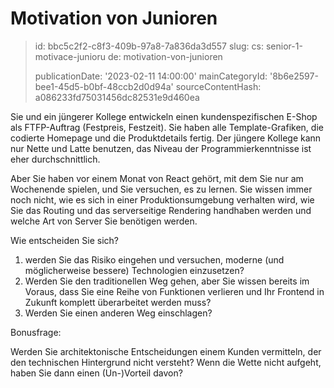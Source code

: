 Motivation von Junioren
=======================

> id: bbc5c2f2-c8f3-409b-97a8-7a836da3d557
> slug:
> 	cs: senior-1-motivace-junioru
> 	de: motivation-von-junioren
> 
> publicationDate: '2023-02-11 14:00:00'
> mainCategoryId: '8b6e2597-bee1-45d5-b0bf-48ccb2d0d94a'
> sourceContentHash: a086233fd75031456dc82531e9d460ea

Sie und ein jüngerer Kollege entwickeln einen kundenspezifischen E-Shop als FTFP-Auftrag (Festpreis, Festzeit). Sie haben alle Template-Grafiken, die codierte Homepage und die Produktdetails fertig. Der jüngere Kollege kann nur Nette und Latte benutzen, das Niveau der Programmierkenntnisse ist eher durchschnittlich.

Aber Sie haben vor einem Monat von React gehört, mit dem Sie nur am Wochenende spielen, und Sie versuchen, es zu lernen. Sie wissen immer noch nicht, wie es sich in einer Produktionsumgebung verhalten wird, wie Sie das Routing und das serverseitige Rendering handhaben werden und welche Art von Server Sie benötigen werden.

Wie entscheiden Sie sich?

1. werden Sie das Risiko eingehen und versuchen, moderne (und möglicherweise bessere) Technologien einzusetzen?
2. Werden Sie den traditionellen Weg gehen, aber Sie wissen bereits im Voraus, dass Sie eine Reihe von Funktionen verlieren und Ihr Frontend in Zukunft komplett überarbeitet werden muss?
3. Werden Sie einen anderen Weg einschlagen?

Bonusfrage:

Werden Sie architektonische Entscheidungen einem Kunden vermitteln, der den technischen Hintergrund nicht versteht? Wenn die Wette nicht aufgeht, haben Sie dann einen (Un-)Vorteil davon?
